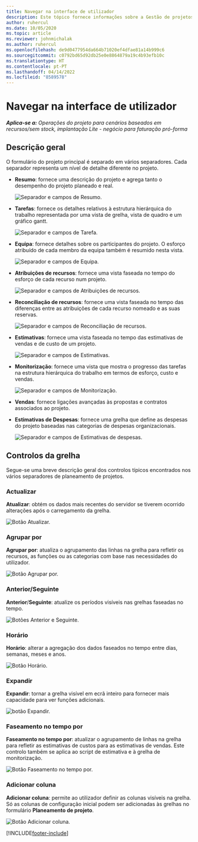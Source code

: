 ```yaml
---
title: Navegar na interface de utilizador
description: Este tópico fornece informações sobre a Gestão de projetos no Dynamics 365 Project Operations.
author: ruhercul
ms.date: 10/05/2020
ms.topic: article
ms.reviewer: johnmichalak
ms.author: ruhercul
ms.openlocfilehash: de9d0477954da664b71020ef4dfae81a14b999c6
ms.sourcegitcommit: c0792bd65d92db25e0e8864879a19c4b93efb10c
ms.translationtype: HT
ms.contentlocale: pt-PT
ms.lasthandoff: 04/14/2022
ms.locfileid: "8589578"
---
```

# <a name="navigating-the-user-interface"></a>Navegar na interface de utilizador

_**Aplica-se a:** Operações do projeto para cenários baseados em recursos/sem stock, implantação Lite - negócio para faturação pró-forma_

## <a name="overview"></a>Descrição geral

O formulário do projeto principal é separado em vários separadores. Cada separador representa um nível de detalhe diferente no projeto.

- **Resumo**: fornece uma descrição do projeto e agrega tanto o desempenho do projeto planeado e real.

    ![Separador e campos de Resumo.](media/navigation7.png)

- **Tarefas**: fornece os detalhes relativos à estrutura hierárquica do trabalho representada por uma vista de grelha, vista de quadro e um gráfico gantt.

    ![Separador e campos de Tarefa.](media/navigation8.png)

- **Equipa**: fornece detalhes sobre os participantes do projeto. O esforço atribuído de cada membro da equipa também é resumido nesta vista.

    ![Separador e campos de Equipa.](media/navigation9.png)

- **Atribuições de recursos**: fornece uma vista faseada no tempo do esforço de cada recurso num projeto.

    ![Separador e campos de Atribuições de recursos.](media/navigation10.png)

- **Reconciliação de recursos**: fornece uma vista faseada no tempo das diferenças entre as atribuições de cada recurso nomeado e as suas reservas.

    ![Separador e campos de Reconciliação de recursos.](media/navigation11.png)

- **Estimativas**: fornece uma vista faseada no tempo das estimativas de vendas e de custo de um projeto.

    ![Separador e campos de Estimativas.](media/navigation12.png)

- **Monitorização**: fornece uma vista que mostra o progresso das tarefas na estrutura hierárquica do trabalho em termos de esforço, custo e vendas.

    ![Separador e campos de Monitorização.](media/navigation13.png)

- **Vendas**: fornece ligações avançadas às propostas e contratos associados ao projeto.

- **Estimativas de Despesas**: fornece uma grelha que define as despesas do projeto baseadas nas categorias de despesas organizacionais.

    ![Separador e campos de Estimativas de despesas.](media/navigation14.png)

## <a name="grid-controls"></a>Controlos da grelha

Segue-se uma breve descrição geral dos controlos típicos encontrados nos vários separadores de planeamento de projetos.

### <a name="refresh"></a>Actualizar

**Atualizar**: obtém os dados mais recentes do servidor se tiverem ocorrido alterações após o carregamento da grelha.

![Botão Atualizar.](media/navigation7.png)

### <a name="group-by"></a>Agrupar por

**Agrupar por**: atualiza o agrupamento das linhas na grelha para refletir os recursos, as funções ou as categorias com base nas necessidades do utilizador.

![Botão Agrupar por.](media/navigation6.png)

### <a name="previousnext"></a>Anterior/Seguinte

**Anterior**/**Seguinte**: atualize os períodos visíveis nas grelhas faseadas no tempo.

![Botões Anterior e Seguinte.](media/navigation2.png)

### <a name="timescale"></a>Horário

**Horário**: alterar a agregação dos dados faseados no tempo entre dias, semanas, meses e anos.

![Botão Horário.](media/navigation3.png)

### <a name="expand"></a>Expandir

**Expandir**: tornar a grelha visível em ecrã inteiro para fornecer mais capacidade para ver funções adicionais.

![botão Expandir.](media/navigation4.png)

### <a name="time-phase-by"></a>Faseamento no tempo por

**Faseamento no tempo por**: atualizar o agrupamento de linhas na grelha para refletir as estimativas de custos para as estimativas de vendas. Este controlo também se aplica ao script de estimativa e à grelha de monitorização.

![Botão Faseamento no tempo por.](media/navigation0.png)

### <a name="add-column"></a>Adicionar coluna

**Adicionar coluna**: permite ao utilizador definir as colunas visíveis na grelha. Só as colunas de configuração inicial podem ser adicionadas às grelhas no formulário **Planeamento de projeto**.

![Botão Adicionar coluna.](media/navigation5.png)


[!INCLUDE[footer-include](../includes/footer-banner.md)]